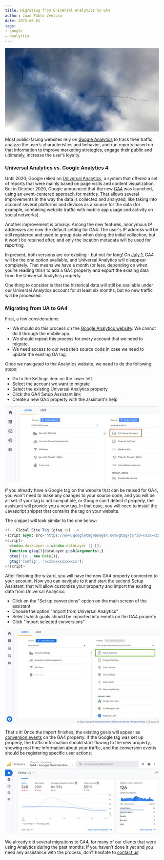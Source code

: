 ```yaml
---
title: Migrating from Universal Analytics to GA4
author: Juan Pablo Ventoso
date: 2023-06-01
tags:
- google
- analytics
---
```


![Birds migration](/2023/06/migrating-universal-analytics-ga4/birds-migration.jpg)

<!-- Image: Migration by Aivar Ruukel, 2014. Attribution 2.0 Generic (CC BY 2.0), obtained from https://flic.kr/p/pEy1Er -->

Most public-facing websites rely on [Google Analytics](https://marketingplatform.google.com/about/analytics/) to track their traffic, analyze the user’s characteristics and behavior, and run reports based on that information to improve marketing strategies, engage their public and ultimately, increase the user’s loyalty.

### Universal Analytics vs. Google Analytics 4

Until 2020, Google relied on [Universal Analytics](https://support.google.com/analytics/answer/2790010), a system that offered a set of reports that were mainly based on page visits and content visualization. But in October 2020, Google announced that the new [GA4](https://developers.google.com/analytics/devguides/collection/ga4) was launched, using an event-centered approach for metrics. That allows several improvements in the way the data is collected and analyzed, like taking into account several platforms and devices as a source for the data (for example, combining website traffic with mobile app usage and activity on social networks).

Another improvement is privacy: Among the new features, anonymous IP addresses are now the default setting for GA4. The user's IP address will be still registered and used to group data when doing the initial collection, but it won't be retained after, and only the location metadata will be used for reporting.

In present, both versions are co-existing - but not for long! On [July 1](https://blog.google/products/marketingplatform/analytics/prepare-for-future-with-google-analytics-4/), GA4 will be the one option available, and Universal Analytics will disappear completely. That means we have a month (or less, depending on when you’re reading this!) to add a GA4 property and export the existing data from the Universal Analytics property.

One thing to consider is that the historical data will still be available under our Universal Analytics account for at least six months, but no new traffic will be processed.

### Migrating from UA to GA4

First, a few considerations:

- We should do this process on the [Google Analytics website](https://analytics.google.com/analytics/web). We cannot do it through the mobile app.
- We should repeat this process for every account that we need to migrate.
- We need access to our website’s source code in case we need to update the existing GA tag.

Once we navigated to the Analytics website, we need to do the following steps:

- Go to the Settings item on the lower left
- Select the account we want to migrate
- Select the existing Universal Analytics property
- Click the GA4 Setup Assistant link
- Create a new GA4 property with the assistant's help

![Screenshot of Google Analytics GA4 Setup Assistant](/2023/06/migrating-universal-analytics-ga4/google-analytics-ga4-setup-assistant.jpg)

If you already have a Google tag on the website that can be reused for GA4, you won't need to make any changes to your source code, and you will be all set. If your tag is not compatible, or Google can't detect it properly, the assistant will provide you a new tag. In that case, you will need to install the Javascript snippet that contains the tag on your website.

The snippet will look similar to the one below:

```javascript
<!-- Global Site Tag (gtag.js) -->
<script async src="https://www.googletagmanager.com/gtag/js?id=xxxxxxxxxxxxxxx"></script>
<script>
  window.dataLayer = window.dataLayer || [];
  function gtag(){dataLayer.push(arguments);}
  gtag('js', new Date());
  gtag('config', 'xxxxxxxxxxxxxxx');
</script>
```

After finishing the wizard, you will have the new GA4 property connected to your account. Now you can navigate to it and start the second Setup Assistant, that will allow customize your property and import the existing data from Universal Analytics:

- Click on the "Set up conversions" option on the main screen of the assistant
- Choose the option "Import from Universal Analytics"
- Select which goals should be imported into events on the GA4 property
- Click "Import selected conversions"

![Screenshot of Google Analytics Setup Assistant](/2023/06/migrating-universal-analytics-ga4/google-analytics-setup-assistant.jpg)

That's it! Once the import finishes, the existing goals will appear as [conversion events](https://support.google.com/analytics/answer/9267568) on the GA4 property. If the Google tag was set up properly, the traffic information should start flowing to the new property, showing real time information about your traffic, and the conversion events should be registering specific user actions:

![Screenshot of Google Analytics GA4 Account enabled](/2023/06/migrating-universal-analytics-ga4/google-analytics-ga4-account-example.jpg)


We already did several migrations to GA4, for many of our clients that were using Analytics during the past months. If you haven’t done it yet and you need any assistance with the process, don’t hesitate to [contact us](https://www.endpointdev.com/contact/)!
